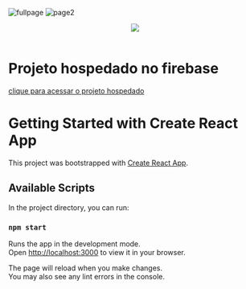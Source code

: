 ![fullpage](https://user-images.githubusercontent.com/94073563/167323003-2a922a73-ea3b-4ae7-8dbb-d53705336825.jpg)
![page2](https://user-images.githubusercontent.com/94073563/167323006-209fe514-6c49-4778-a2be-967e0d04ec03.jpg)

<div align="center">
<img src="https://user-images.githubusercontent.com/94073563/167323520-7570a177-781a-449b-aaa8-34583b266696.jpg" width="auto" />
</div>
<br>
<h1>Projeto hospedado no firebase</h1>
<a href="https://netflix-clone-a62ea.web.app">clique para acessar o projeto hospedado</a>

# Getting Started with Create React App

This project was bootstrapped with [Create React App](https://github.com/facebook/create-react-app).

## Available Scripts

In the project directory, you can run:

### `npm start`

Runs the app in the development mode.\
Open [http://localhost:3000](http://localhost:3000) to view it in your browser.

The page will reload when you make changes.\
You may also see any lint errors in the console.
